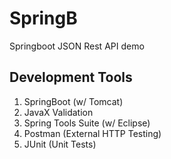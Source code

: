# SpringB
Springboot JSON Rest API demo

## Development Tools
1. SpringBoot (w/ Tomcat)
2. JavaX Validation
3. Spring Tools Suite (w/ Eclipse)
4. Postman (External HTTP Testing)
5. JUnit (Unit Tests)

